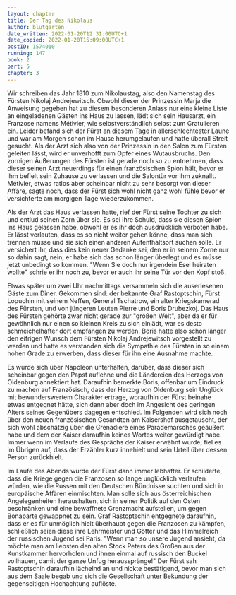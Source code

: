 ```yaml
---
layout: chapter
title: Der Tag des Nikolaus
author: blutgarten
date_written: 2022-01-20T12:31:00UTC+1
date_copied: 2022-01-20T15:09:00UTC+1
postID: 1574010
running: 147
book: 2
part: 5
chapter: 3
---
```

Wir schreiben das Jahr 1810 zum Nikolaustag, also den Namenstag des Fürsten Nikolaj Andrejewitsch. Obwohl dieser der Prinzessin Marja die Anweisung gegeben hat zu diesem besonderen Anlass nur eine kleine Liste an eingeladenen Gästen ins Haus zu lassen, lädt sich sein Hausarzt, ein Franzose namens Métivier, wie selbstverständlich selbst zum Gratulieren ein. Leider befand sich der Fürst an diesem Tage in allerschlechtester Laune und war am Morgen schon im Hause herumgelaufen und hatte überall Streit gesucht. Als der Arzt sich also von der Prinzessin in den Salon zum Fürsten geleiten lässt, wird er unverhofft zum Opfer eines Wutausbruchs. Den zornigen Äußerungen des Fürsten ist gerade noch so zu entnehmen, dass dieser seinen Arzt neuerdings für einen französischen Spion hält, bevor er ihm befielt sein Zuhause zu verlassen und die Salontür vor ihm zuknallt. Métivier, etwas ratlos aber scheinbar nicht zu sehr besorgt von dieser Affäre, sagte noch, dass der Fürst sich wohl nicht ganz wohl fühle bevor er versichterte am morgigen Tage wiederzukommen.

Als der Arzt das Haus verlassen hatte, rief der Fürst seine Tochter zu sich und entlud seinen Zorn über sie. Es sei ihre Schuld, dass sie diesen Spion ins Haus gelassen habe, obwohl er es ihr doch ausdrücklich verboten habe. Er lässt verlauten, dass es so nicht weiter gehen könne, dass man sich trennen müsse und sie sich einen anderen Aufenthaltsort suchen solle. Er versichert ihr, dass dies kein neuer Gedanke sei, den er in seinem Zorne nur so dahin sagt, nein, er habe sich das schon länger überlegt und es müsse jetzt unbedingt so kommen. "Wenn Sie doch nur irgendein Esel heiraten wollte" schrie er ihr noch zu, bevor er auch ihr seine Tür vor den Kopf stoß.

Etwas später um zwei Uhr nachmittags versammeln sich die auserlesenen Gäste zum Diner. Gekommen sind: der bekannte Graf Rastoptschin, Fürst Lopuchin mit seinem Neffen, General Tschatrow, ein alter Kriegskamerad des Fürsten, und von jüngeren Leuten Pierre und Boris Drubezkoj. Das Haus des Fürsten gehörte zwar nicht gerade zur "großen Welt", aber da er für gewöhnlich nur einen so kleinen Kreis zu sich einlädt, war es desto schmeichelhafter dort empfangen zu werden. Boris hatte also schon länger den eifrigen Wunsch dem Fürsten Nikolaj Andrejewitsch vorgestellt zu werden und hatte es verstanden sich die Sympathie des Fürsten in so einem hohen Grade zu erwerben, dass dieser für ihn eine Ausnahme machte.

Es wurde sich über Napoleon unterhalten, darüber, dass dieser sich scheinbar gegen den Papst auflehne und die Ländereien des Herzogs von Oldenburg annektiert hat. Daraufhin bemerkte Boris, offenbar um Eindruck zu machen auf Französisch, dass der Herzog von Oldenburg sein Unglück mit bewunderswertem Charakter ertrage, woraufhin der Fürst beinahe etwas entgegnet hätte, sich dann aber doch im Angesicht des geringen Alters seines Gegenübers dagegen entschied. Im Folgenden wird sich noch über den neuen französischen Gesandten am Kaisershof ausgetauscht, der sich wohl abschätzig über die Grenadiere eines Parademarsches geäußert habe und dem der Kaiser daraufhin keines Wortes weiter gewürdigt habe. Immer wenn im Verlaufe des Gesprächs der Kaiser erwähnt wurde, fiel es im Übrigen auf, dass der Erzähler kurz innehielt und sein Urteil über dessen Person zurückhielt.

Im Laufe des Abends wurde der Fürst dann immer lebhafter. Er schilderte, dass die Kriege gegen die Franzosen so lange unglücklich verlaufen würden, wie die Russen mit den Deutschen Bündnisse suchten und sich in europäische Affären einmischten. Man solle sich aus österreichischen Angelegenheiten heraushalten, sich in seiner Politik auf den Osten beschränken und eine bewaffnete Grenzmacht aufstellen, um gegen Bonaparte gewappnet zu sein. Graf Rastoptschin entgegnete daraufhin, dass er es für unmöglich hielt überhaupt gegen die Franzosen zu kämpfen, schließlich seien diese ihre Lehrmeister und Götter und das Himmelreich der russischen Jugend sei Paris. "Wenn man so unsere Jugend ansieht, da möchte man am liebsten den alten Stock Peters des Großen aus der Kunstkammer hervorholen und ihnen einmal auf russisch den Buckel vollhauen, damit der ganze Unfug herausspränge!" Der Fürst sah Rastoptschin daraufhin lächelnd an und nickte bestätigend, bevor man sich aus dem Saale begab und sich die Gesellschaft unter Bekundung der gegenseitigen Hochachtung auflöste.